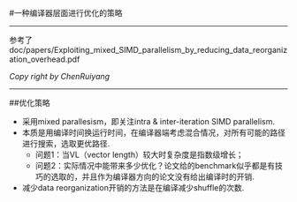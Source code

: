 #一种编译器层面进行优化的策略

---

参考了 doc/papers/Exploiting_mixed_SIMD_parallelism_by_reducing_data_reorganization_overhead.pdf

*Copy right by ChenRuiyang*

---

##优化策略
+   采用mixed parallesism，即关注intra & inter-iteration SIMD parallelism.
+   本质是用编译时间换运行时间，在编译器端考虑混合情况，对所有可能的路径进行搜索，选取更优路径.
    +   问题1：当VL（vector length）较大时复杂度是指数级增长；
    +   问题2：实际情况中能带来多少优化？论文给的benchmark似乎都是有技巧的选取的，并且作为编译器方向的论文没有给出编译时的开销.
+   减少data reorganization开销的方法是在编译减少shuffle的次数.
